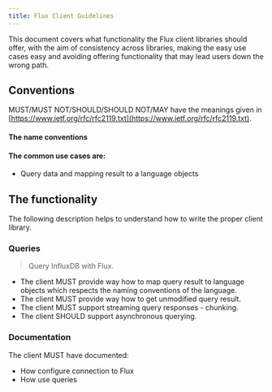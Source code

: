 ```yaml
---
title: Flux Client Guidelines
---
```

This document covers what functionality the Flux client libraries should offer, with the aim of consistency across libraries, making the easy use cases easy and avoiding offering functionality that may lead users down the wrong path.

## Conventions

MUST/MUST NOT/SHOULD/SHOULD NOT/MAY have the meanings given in [https://www.ietf.org/rfc/rfc2119.txt](https://www.ietf.org/rfc/rfc2119.txt).

#### The name conventions

#### The common use cases are:

* Query data and mapping result to a language objects

## The functionality
The following description helps to understand how to write the proper client library.  


### Queries

> Query InfluxDB with Flux.

* The client MUST provide way how to map query result to language objects which respects the naming conventions of the language.
* The client MUST provide way how to get unmodified query result.
* The client MUST support streaming query responses - chunking.
* The client SHOULD support asynchronous querying.

### Documentation
The client MUST have documented:

* How configure connection to Flux
* How use queries
